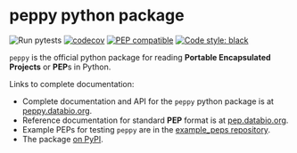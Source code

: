 # peppy python package

![Run pytests](https://github.com/pepkit/peppy/workflows/Run%20pytests/badge.svg)
[![codecov](https://codecov.io/gh/pepkit/peppy/branch/master/graph/badge.svg)](https://codecov.io/gh/pepkit/peppy)
[![PEP compatible](https://pepkit.github.io/img/PEP-compatible-green.svg)](https://pep.databio.org)
[![Code style: black](https://img.shields.io/badge/code%20style-black-000000.svg)](https://github.com/psf/black)

`peppy` is the official python package for reading **Portable Encapsulated Projects** or **PEP**s in Python.

Links to complete documentation:

* Complete documentation and API for the `peppy` python package is at [peppy.databio.org](https://peppy.databio.org).
* Reference documentation for standard **PEP** format is at [pep.databio.org](https://pep.databio.org/).
* Example PEPs for testing `peppy` are in the [example_peps repository](https://github.com/pepkit/example_peps).
* The package [on PyPI](git@github.com:pepkit/peppy.git).
